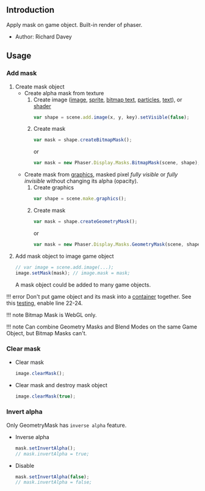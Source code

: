 ## Introduction

Apply mask on game object. Built-in render of phaser.

- Author: Richard Davey

## Usage

### Add mask

1. Create mask object
    - Create alpha mask from texture
        1. Create image ([image](image.md), [sprite](sprite.md), [bitmap text](bitmaptext.md), [particles](particles.md), [text](text.md)), or [shader](shader.md)
            ```javascript
            var shape = scene.add.image(x, y, key).setVisible(false);
            ```
        1. Create mask
            ```javascript
            var mask = shape.createBitmapMask();
            ```
            or
            ```javascript
            var mask = new Phaser.Display.Masks.BitmapMask(scene, shape);
            ```
    - Create mask from [graphics](graphics.md), masked pixel *fully visible* or *fully invisible* without changing its alpha (opacity).
        1. Create graphics
            ```javascript
            var shape = scene.make.graphics();
            ```
        1. Create mask
            ```javascript
            var mask = shape.createGeometryMask();
            ```
            or
            ```javascript
            var mask = new Phaser.Display.Masks.GeometryMask(scene, shape);
            ```
1. Add mask object to image game object
    ```javascript
    // var image = scene.add.image(...);
    image.setMask(mask); // image.mask = mask;
    ```
    A mask object could be added to many game objects.

!!! error
    Don't put game object and its mask into a [container](container.md) together.
    See this [testing](https://codepen.io/rexrainbow/pen/mdBZJmb), enable line 22-24.

!!! note
    Bitmap Mask is WebGL only.

!!! note
    Can combine Geometry Masks and Blend Modes on the same Game Object, 
    but Bitmap Masks can't.


### Clear mask

- Clear mask
    ```javascript
    image.clearMask();
    ```
- Clear mask and destroy mask object
    ```javascript
    image.clearMask(true);
    ```

### Invert alpha

Only GeometryMask has `inverse alpha` feature.

- Inverse alpha
    ```javascript
    mask.setInvertAlpha();
    // mask.invertAlpha = true;
    ```
- Disable
    ```javascript
    mask.setInvertAlpha(false);
    // mask.invertAlpha = false;
    ```